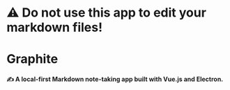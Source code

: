 # ⚠️ Do not use this app to edit your markdown files!

# Graphite 
#### ✍️ A local-first Markdown note-taking app built with Vue.js and Electron.
